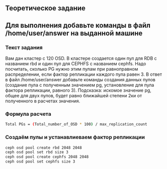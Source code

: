 ## Теоретическое задание
## Для выполнения добавьте команды в файл /home/user/answer на выданной машине

### Текст задания
Вам дан кластер с 120 OSD. В кластере создается один пул для RDB с названием rbd и один пул для CEPHFS с названием cephfs. Надо посчитать, сколько PG нужно этим пулам при равноправном распределении, если фактор репликации каждого пула равен 3. В ответ в файл /home/user/answer добавьте команды создания данных пулов (создание пула с полученным значением pg, установление для пула фактора репликации, равного 3). Подсказка: искомое значение pg, общее для двух пулов, будет равно ближайшей степени 2ки от полученного в расчетах значения.

### Формула расчета 
```bash
Total PGs = (Total_number_of_OSD * 100) / max_replication_count
```

### Создаём пулы и устанавлиеваем фактор репликации
```bash
ceph osd pool create rbd 2048 2048
ceph osd pool set rbd size 3
ceph osd pool create cephfs 2048 2048
ceph osd pool set cephfs size 3
```
